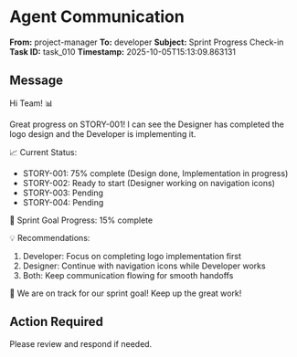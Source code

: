 # Agent Communication

**From:** project-manager
**To:** developer
**Subject:** Sprint Progress Check-in
**Task ID:** task_010
**Timestamp:** 2025-10-05T15:13:09.863131

## Message
Hi Team! 📊

Great progress on STORY-001! I can see the Designer has completed the logo design and the Developer is implementing it.

📈 Current Status:
- STORY-001: 75% complete (Design done, Implementation in progress)
- STORY-002: Ready to start (Designer working on navigation icons)
- STORY-003: Pending
- STORY-004: Pending

🎯 Sprint Goal Progress: 15% complete

💡 Recommendations:
1. Developer: Focus on completing logo implementation first
2. Designer: Continue with navigation icons while Developer works
3. Both: Keep communication flowing for smooth handoffs

🚀 We are on track for our sprint goal! Keep up the great work!

## Action Required
Please review and respond if needed.
